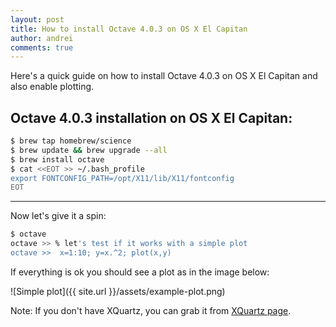 ```yaml
---
layout: post
title: How to install Octave 4.0.3 on OS X El Capitan
author: andrei
comments: true
---
```


Here's a quick guide on how to install Octave 4.0.3 on OS X El Capitan and also enable plotting.

## Octave 4.0.3 installation on OS X El Capitan:

```bash
$ brew tap homebrew/science
$ brew update && brew upgrade --all
$ brew install octave
$ cat <<EOT >> ~/.bash_profile
export FONTCONFIG_PATH=/opt/X11/lib/X11/fontconfig
EOT
```
----
Now let's give it a spin:

```bash
$ octave
octave >> % let's test if it works with a simple plot
octave >>  x=1:10; y=x.^2; plot(x,y)
```

If everything is ok you should see a plot as in the image below:

![Simple plot]({{ site.url }}/assets/example-plot.png)

Note: If you don't have XQuartz, you can grab it from [XQuartz page](https://dl.bintray.com/xquartz/downloads/XQuartz-2.7.9.dmg).
